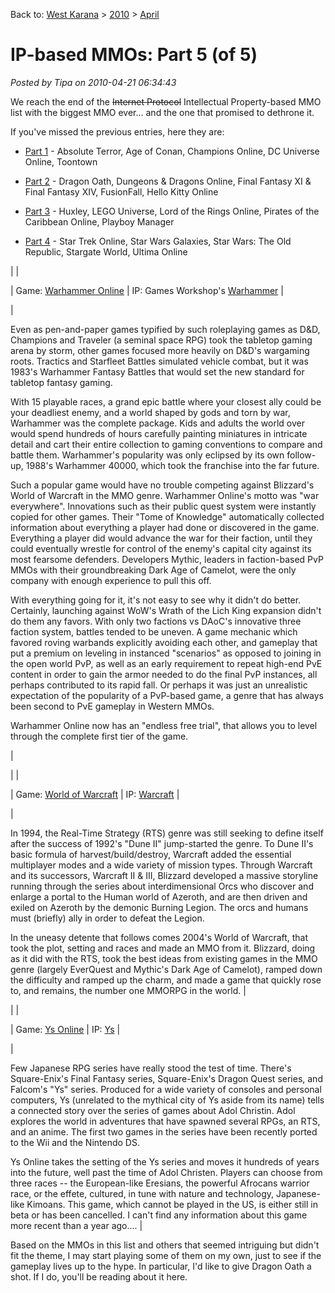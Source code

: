 Back to: [West Karana](/posts/westkarana.md) > [2010](/posts/2010/westkarana.md) > [April](./westkarana.md)
# IP-based MMOs: Part 5 (of 5)

*Posted by Tipa on 2010-04-21 06:34:43*

We reach the end of the ~~Internet Protocol~~ Intellectual Property-based MMO list with the biggest MMO ever... and the one that promised to dethrone it.

If you've missed the previous entries, here they are:

 * [Part 1](../../../index.php/2010/04/15/ip-based-mmos-part-1-of-5/) - Absolute Terror, Age of Conan, Champions Online, DC Universe Online, Toontown

 * [Part 2](../../../index.php/2010/04/16/ip-based-mmos-part-2-of-5/) - Dragon Oath, Dungeons & Dragons Online, Final Fantasy XI & Final Fantasy XIV, FusionFall, Hello Kitty Online

 * [Part 3](../../../index.php/2010/04/17/ip-based-mmos-part-3-of-5/) - Huxley, LEGO Universe, Lord of the Rings Online, Pirates of the Caribbean Online, Playboy Manager

 * [Part 4](../../../index.php/2010/04/19/ip-based-mmos-part-4-of-5/) - Star Trek Online, Star Wars Galaxies, Star Wars: The Old Republic, Stargate World, Ultima Online








|  |

| Game: [Warhammer Online](http://www.warhammeronline.com/) |
 IP: Games Workshop's [Warhammer](http://www.games-workshop.com/) |


| 

Even as pen-and-paper games typified by such roleplaying games as D&D, Champions and Traveler (a seminal space RPG) took the tabletop gaming arena by storm, other games focused more heavily on D&D's wargaming roots. Tractics and Starfleet Battles simulated vehicle combat, but it was 1983's Warhammer Fantasy Battles that would set the new standard for tabletop fantasy gaming.

With 15 playable races, a grand epic battle where your closest ally could be your deadliest enemy, and a world shaped by gods and torn by war, Warhammer was the complete package. Kids and adults the world over would spend hundreds of hours carefully painting miniatures in intricate detail and cart their entire collection to gaming conventions to compare and battle them. Warhammer's popularity was only eclipsed by its own follow-up, 1988's Warhammer 40000, which took the franchise into the far future.

Such a popular game would have no trouble competing against Blizzard's World of Warcraft in the MMO genre. Warhammer Online's motto was "war everywhere". Innovations such as their public quest system were instantly copied for other games. Their "Tome of Knowledge" automatically collected information about everything a player had done or discovered in the game. Everything a player did would advance the war for their faction, until they could eventually wrestle for control of the enemy's capital city against its most fearsome defenders. Developers Mythic, leaders in faction-based PvP MMOs with their groundbreaking Dark Age of Camelot, were the only company with enough experience to pull this off.

With everything going for it, it's not easy to see why it didn't do better. Certainly, launching against WoW's Wrath of the Lich King expansion didn't do them any favors. With only two factions vs DAoC's innovative three faction system, battles tended to be uneven. A game mechanic which favored roving warbands explicitly avoiding each other, and gameplay that put a premium on leveling in instanced "scenarios" as opposed to joining in the open world PvP, as well as an early requirement to repeat high-end PvE content in order to gain the armor needed to do the final PvP instances, all perhaps contributed to its rapid fall. Or perhaps it was just an unrealistic expectation of the popularity of a PvP-based game, a genre that has always been second to PvE gameplay in Western MMOs.

Warhammer Online now has an "endless free trial", that allows you to level through the complete first tier of the game.

 |


|  |

| Game: [World of Warcraft](http://www.worldofwarcraft.com/) |
 IP: [Warcraft](http://en.wikipedia.org/wiki/Warcraft:_Orcs_%26_Humans) |


| 

In 1994, the Real-Time Strategy (RTS) genre was still seeking to define itself after the success of 1992's "Dune II" jump-started the genre. To Dune II's basic formula of harvest/build/destroy, Warcraft added the essential multiplayer modes and a wide variety of mission types. Through Warcraft and its successors, Warcraft II & III, Blizzard developed a massive storyline running through the series about interdimensional Orcs who discover and enlarge a portal to the Human world of Azeroth, and are then driven and exiled on Azeroth by the demonic Burning Legion. The orcs and humans must (briefly) ally in order to defeat the Legion.

In the uneasy detente that follows comes 2004's World of Warcraft, that took the plot, setting and races and made an MMO from it. Blizzard, doing as it did with the RTS, took the best ideas from existing games in the MMO genre (largely EverQuest and Mythic's Dark Age of Camelot), ramped down the difficulty and ramped up the charm, and made a game that quickly rose to, and remains, the number one MMORPG in the world.
 |


|  |

| Game: [Ys Online](http://www.ysonline.com/) |
 IP: [Ys](http://www.atlus.com/ys/) |


| 

Few Japanese RPG series have really stood the test of time. There's Square-Enix's Final Fantasy series, Square-Enix's Dragon Quest series, and Falcom's "Ys" series. Produced for a wide variety of consoles and personal computers, Ys (unrelated to the mythical city of Ys aside from its name) tells a connected story over the series of games about Adol Christin. Adol explores the world in adventures that have spawned several RPGs, an RTS, and an anime. The first two games in the series have been recently ported to the Wii and the Nintendo DS.

Ys Online takes the setting of the Ys series and moves it hundreds of years into the future, well past the time of Adol Christen. Players can choose from three races -- the European-like Eresians, the powerful Afrocans warrior race, or the effete, cultured, in tune with nature and technology, Japanese-like Kimoans. This game, which cannot be played in the US, is either still in beta or has been cancelled. I can't find any information about this game more recent than a year ago....
 |




Based on the MMOs in this list and others that seemed intriguing but didn't fit the theme, I may start playing some of them on my own, just to see if the gameplay lives up to the hype. In particular, I'd like to give Dragon Oath a shot. If I do, you'll be reading about it here.

